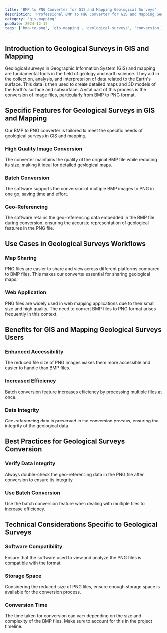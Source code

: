 ```yaml
---
title: 'BMP to PNG Converter for GIS and Mapping Geological Surveys'
description: 'Professional BMP to PNG Converter for GIS and Mapping Geological Surveys. Optimized for GIS and Mapping geological surveys workflows.'
category: 'gis-mapping'
pubDate: 2024-12-17
tags: ['bmp-to-png', 'gis-mapping', 'geological-surveys', 'conversion']
---
```


## Introduction to Geological Surveys in GIS and Mapping

Geological surveys in Geographic Information System (GIS) and mapping are fundamental tools in the field of geology and earth science. They aid in the collection, analysis, and interpretation of data related to the Earth's surface. This data is then used to create detailed maps and 3D models of the Earth's surface and subsurface. A vital part of this process is the conversion of image files, particularly from BMP to PNG format. 

## Specific Features for Geological Surveys in GIS and Mapping

Our BMP to PNG converter is tailored to meet the specific needs of geological surveys in GIS and mapping. 

### High Quality Image Conversion

The converter maintains the quality of the original BMP file while reducing its size, making it ideal for detailed geological maps.

### Batch Conversion

The software supports the conversion of multiple BMP images to PNG in one go, saving time and effort.

### Geo-Referencing

The software retains the geo-referencing data embedded in the BMP file during conversion, ensuring the accurate representation of geological features in the PNG file.

## Use Cases in Geological Surveys Workflows

### Map Sharing

PNG files are easier to share and view across different platforms compared to BMP files. This makes our converter essential for sharing geological maps.

### Web Application 

PNG files are widely used in web mapping applications due to their small size and high quality. The need to convert BMP files to PNG format arises frequently in this context.

## Benefits for GIS and Mapping Geological Surveys Users

### Enhanced Accessibility

The reduced file size of PNG images makes them more accessible and easier to handle than BMP files.

### Increased Efficiency

Batch conversion feature increases efficiency by processing multiple files at once.

### Data Integrity

Geo-referencing data is preserved in the conversion process, ensuring the integrity of the geological data.

## Best Practices for Geological Surveys Conversion

### Verify Data Integrity

Always double-check the geo-referencing data in the PNG file after conversion to ensure its integrity.

### Use Batch Conversion

Use the batch conversion feature when dealing with multiple files to increase efficiency.

## Technical Considerations Specific to Geological Surveys

### Software Compatibility

Ensure that the software used to view and analyze the PNG files is compatible with the format.

### Storage Space

Considering the reduced size of PNG files, ensure enough storage space is available for the conversion process.

### Conversion Time

The time taken for conversion can vary depending on the size and complexity of the BMP files. Make sure to account for this in the project timeline.
